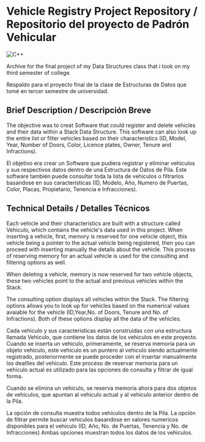 # Vehicle Registry Project Repository / Repositorio del proyecto de Padrón Vehicular
![C++](https://img.shields.io/badge/c++-%2300599C.svg?style=for-the-badge&logo=c%2B%2B&logoColor=white)

Archive for the final project of my Data Structures class that i took on my third semester of college.

Respaldo para el proyecto final de la clase de Estructuras de Datos que tomé en tercer semestre de universidad.

## Brief Description / Descripción Breve

The objective was to creat Software that could register and delete vehicles and their data within a Stack Data Structure.
This software can also look up the entire list or filter vehicles based on their characteristics (ID, Model, Year, Number of Doors, Color, Licence plates, Owner, Tenure and Infractions).

El objetivo era crear un Software que pudiera registrar y eliminar vehículos y sus respectivos datos dentro de una Estructura de Datos de Pila.
Este software también puede consultar toda la lista de vehiculos o filtrarlos basandose en sus características (ID, Modelo, Año, Numero de Puertas, Color, Placas, Propietario, Tenencia e Infracciones).

## Technical Details / Detalles Técnicos

Each vehicle and their characteristics are built with a structure called Vehiculo, which contains the vehicle's data used in this project.
When inserting a vehicle, first, memory is reserved for one vehicle object, this vehicle being a pointer to the actual vehicle being registered, then you can proceed with inserting manually the details about the vehicle.
This process of reserving memory for an actual vehicle is used for the consulting and filtering options as well.

When deleting a vehicle, memory is now reserved for two vehicle objects, these two vehicles point to the actual and previous vehicles within the Stack.

The consulting option displays all vehicles within the Stack.
The filtering options allows you to look up for vehicles based on the numerical values avaiable for the vehicle (ID,Year,No. of Doors, Tenure and No. of Infractions).
Both of these options display all the data of the vehicles.

Cada vehiculo y sus caracteristicas están construidas con una estructura llamada Vehiculo, que contiene los datos de los vehiculos en este proyecto.
Cuando se inserta un vehiculo, primeramente, se reserva memoria para un objeto vehiculo, este vehiculo es un puntero al vehiculo siendo actualmente registrado, posteriormente se puede proceder con el insertar manualmente los deatlles del vehiculo.
Este proceso de reservar memoria para un vehiculo actual es utilizado para las opciones de consulta y filtrar de igual forma.

Cuando se elimina un vehiculo, se reserva memoria ahora para dos objetos de vehiculos, que apuntan al vehiculo actual y al vehiculo anterior dentro de la Pila.

La opción de consulta muestra todos vehiculos dentro de la Pila.
La opción de filtrar permite buscar vehiculos basandose en valores numericos disponibles para el vehiculo (ID, Año, No. de Puertas, Tenencia y No. de Infracciones)
Ambas opciones muestran todos los datos de los vehiculos.

